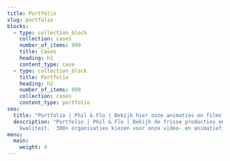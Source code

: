 ```yaml
---
title: Portfolio
slug: portfolio
blocks:
  - type: collection_block
    collection: cases
    number_of_items: 999
    title: Cases
    heading: h1
    content_type: case
  - type: collection_block
    title: Portfolio
    heading: h2
    number_of_items: 999
    collection: cases
    content_type: portfolio
seo:
  title: "Portfolio | Phil & Flo | Bekijk hier onze animaties en films "
  description: "Portfolio | Phil & Flo | Bekijk de frisse producties en kies echte
    kwaliteit.  300+ organisaties kiezen voor onze video- en animatiefilms. "
menu:
  main:
    weight: 4
---
```

